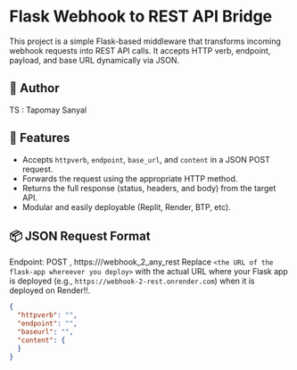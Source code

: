 # Flask Webhook to REST API Bridge

This project is a simple Flask-based middleware that transforms incoming webhook requests into REST API calls. It accepts HTTP verb, endpoint, payload, and base URL dynamically via JSON.
## 🙌 Author
 TS : Tapomay Sanyal
## 🔧 Features

- Accepts `httpverb`, `endpoint`, `base_url`, and `content` in a JSON POST request.
- Forwards the request using the appropriate HTTP method.
- Returns the full response (status, headers, and body) from the target API.
- Modular and easily deployable (Replit, Render, BTP, etc).

## 📦 JSON Request Format

Endpoint: POST ,
          https://<the URL of the flask-app whereever you deploy>/webhook_2_any_rest
          Replace `<the URL of the flask-app whereever you deploy>` with the actual URL where your Flask app is deployed (e.g., `https://webhook-2-rest.onrender.com`) when it is deployed on Render!!.

```json
{
  "httpverb": "", 
  "endpoint": "",
  "baseurl": "",
  "content": {
  }
}
